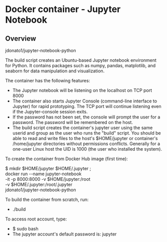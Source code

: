 # Docker container - Jupyter Notebook
## Overview

jdonato1/jupyter-notebook-python

The build script creates an Ubuntu-based Jupyter notebook environment for Python.  It contains packages such as numpy, pandas, matplotlib, and seaborn for data manipulation and visualization.

The container has the following features:
* The Jupyter notebook will be listening on the localhost on TCP port 8000
* The container also starts Jupyter Console (command-line interface to Jupyter) for rapid prototyping.  The TCP port will continue listening even if the Jupyter-console session exits.
* If the password has not been set, the console will prompt the user for a password.  The password will be remembered on the host.
* The build script creates the container's jupyter user using the same userid and group as the user who runs the "build" script.  You should be able to read and write files to the host's $HOME/jupyter or container's /home/jupyter directories without permissions conflicts.  Generally for a one-user Linux host the UID is 1000 (the user who installed the system).

To create the container from Docker Hub image (first time):

$ mkdir $HOME/jupyter $HOME/.jupyter ; \
    docker run --name jupyter-notebook \
    -it -p 8000:8000  -v $HOME/jupyter:/root \
    -v $HOME/.jupyter:/root/.jupyter \
        jdonato1/jupyter-notebook-python

To build the container from scratch, run:

* ./build

To access root account, type:

* $ sudo bash
* The jupyter account's default password is: jupyter

 


